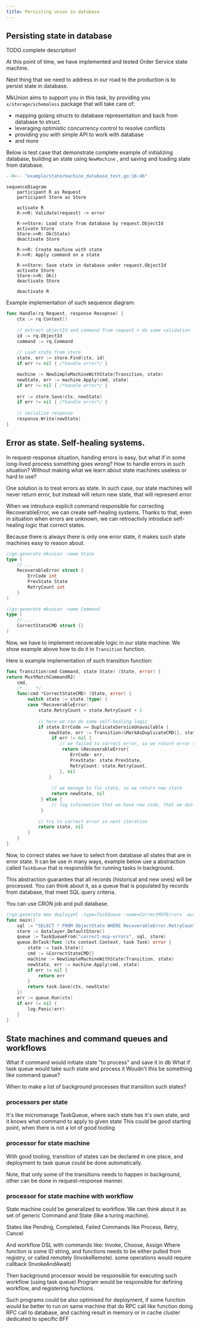 ```yaml
---
title: Persisting union in database
---
```

## Persisting state in database

TODO complete description!

At this point of time, we have implemented and tested Order Service state machine.

Next thing that we need to address in our road to the production is to persist state in database.

MkUnion aims to support you in this task, by providing you `x/storage/schemaless` package that will take care of:

- mapping  golang structs to database representation and back from database to struct.
- leveraging optimistic concurrency control to resolve conflicts
- providing you with simple API to work with database
- and more

Below is test case that demonstrate complete example of initializing database,
building an state using `NewMachine` , and saving and loading state from database.

```go title="example/state/machine_database_test.go"
--8<-- "example/state/machine_database_test.go:16:46"
```

```mermaid
sequenceDiagram
    participant R as Request
    participant Store as Store

    activate R
    R->>R: Validate(request) -> error
    
    R->>Store: Load state from database by request.ObjectId
    activate Store
    Store->>R: Ok(State)
    deactivate Store
    
    R->>R: Create machine with state
    R->>R: Apply command on a state
    
    R->>Store: Save state in database under request.ObjectId
    activate Store
    Store->>R: Ok()
    deactivate Store
    
    deactivate R
```

Example implementation of such sequence diagram:

```go
func Handle(rq Request, response Resopnse) {
	ctx := rq.Context()
	
	// extract objectId and command from request + do some validation
    id := rq.ObjectId
	command := rq.Command
	
    // Load state from store
    state, err := store.Find(ctx, id)
	if err != nil { /*handle error*/ }

    machine := NewSimpleMachineWithState(Transition, state)
    newState, err := machine.Apply(cmd, state)
    if err != nil { /*handle error*/ }
	
    err := store.Save(ctx, newState)
    if err != nil { /*handle error*/ }
	
	// serialize response
	response.Write(newState)
}
```

## Error as state. Self-healing systems.
In request-response situation, handing errors is easy, but what if in some long-lived process something goes wrong?
How to handle errors in such situation? Without making what we learn about state machines useless or hard to use?

One solution is to treat errors as state.
In such case, our state machines will never return error, but instead will return new state, that will represent error.

When we introduce explicit command responsible for correcting RecoverableError, we can create self-healing systems.
Thanks to that, even in situation when errors are unknown, we can retroactivly introduce self-healing logic that correct states.

Because there is always there is only one error state, it makes such state machines easy to reason about.

```go
//go:generate mkunion -name State
type (
    // ...
    RecoverableError struct {
        ErrCode int
        PrevState State
        RetryCount int
    }
)

//go:generate mkunion -name Command
type (
    // ...
    CorrectStateCMD struct {}
)
```

Now, we have to implement recoverable logic in our state machine.
We show example above how to do it in `Transition` function.

Here is example implementation of such transition function:

```go
func Transition(cmd Command, state State) (State, error) {
return MustMatchCommandR2(
    cmd,
    /* ... */
    func(cmd *CorrectStateCMD) (State, error) {
        switch state := state.(type) {
        case *RecoverableError:
            state.RetryCount = state.RetryCount + 1
			
            // here we can do some self-healing logic
            if state.ErrCode == DuplicateServiceUnavailable {
                newState, err := Transition(&MarkAsDuplicateCMD{}, state.PrevState)
                 if err != nil {
                    // we failed to correct error, so we return error state 
                     return &RecoverableError{
                        ErrCode: err,
                        PrevState: state.PrevState,
                        RetryCount: state.RetryCount,
                    }, nil
                }
				
                 // we manage to fix state, so we return new state
                 return newState, nil
             } else {
                 // log information that we have new code, that we don't know how to handle
             }
			
            // try to correct error in next iteration
            return state, nil
        }
    }
}
```

Now, to correct states we have to select from database all states that are in error state.
It can be use in many ways, example below use a abstraction called `TaskQueue` that is responsible for running tasks in background.

This abstraction guaranties that all records (historical and new ones) will be processed.
You can think about it, as a queue that is populated by records from database, that meet SQL query criteria.

You can use CRON job and pull database.

```go
//go:generate mms deployyml -type=TaskQueue -name=CorrectMSPErrors -autoscale=1,10 -memory=128Mi -cpu=100m -timeout=10s -schedule="0 0 * * *"
func main()
    sql := "SELECT * FROM ObjectState WHERE RecoverableError.RetryCount < 3"
    store := datalayer.DefaultStore()
    queue := TaskQueueFrom("correct-msp-errors", sql, store)
    queue.OnTask(func (ctx context.Context, task Task) error {
        state := task.State()
        cmd := &CorrectStateCMD{}
        machine := NewSimpleMachineWithState(Transition, state)
        newState, err := machine.Apply(cmd, state)
        if err != nil {
            return err
        }
        return task.Save(ctx, newState)
    })
    err := queue.Run(ctx)
    if err != nil {
        log.Panic(err)
    }
}
```


## State machines and command queues and workflows
What if command would initiate state "to process" and save it in db
What if task queue would take such state and process it
Woudn't this be something like command queue?

When to make a list of background processes that transition such states?

### processors per state
It's like micromanage TaskQueue, where each state has it's own state, and it knows what command to apply to given state
This could be good starting point, when there is not a lot of good tooling

### processor for state machine
With good tooling, transition of states can be declared in one place,
and deployment to task queue could be done automatically.

Note, that only some of the transitions needs to happen in background, other can be done in request-response manner.

### processor for state machine with workflow
State machine could be generalized to workflow.
We can think about it as set of generic Command and State (like a turing machine).

States like Pending, Completed, Failed
Commands like Process, Retry, Cancel

And workflow DSL with commands like: Invoke, Choose, Assign
Where function is some ID string, and functions needs to be either
pulled from registry, or called remotely (InvokeRemote).
some operations would require callback (InvokeAndAwait)

Then background processor would be responsible for executing such workflow (using task queue)
Program would be responsible for defining workflow, and registering functions.

Such programs could be also optimised for deployment,
if some function would be better to run on same machine that do RPC call
like function doing RPC call to database, and caching result in memory or in cache cluster dedicated to specific BFF



